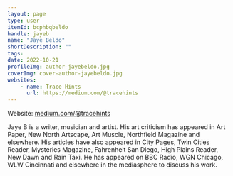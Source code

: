 ```yaml
---
layout: page
type: user
itemId: bcphbqbeldo
handle: jayeb
name: "Jaye Beldo"
shortDescription: ""
tags:
date: 2022-10-21
profileImg: author-jayebeldo.jpg
coverImg: cover-author-jayebeldo.jpg
websites:
    - name: Trace Hints
      url: https://medium.com/@tracehints
---
```


Website: [medium.com/@tracehints](https://medium.com/@tracehints)

Jaye B is a writer, musician and artist. His art criticism has appeared in Art Paper, New North Artscape, Art Muscle, Northfield Magazine and elsewhere. His articles have also appeared in City Pages, Twin Cities Reader, Mysteries Magazine, Fahrenheit San Diego, High Plains Reader, New Dawn and Rain Taxi. He has appeared on BBC Radio, WGN Chicago, WLW Cincinnati and elsewhere in the mediasphere to discuss his work.
